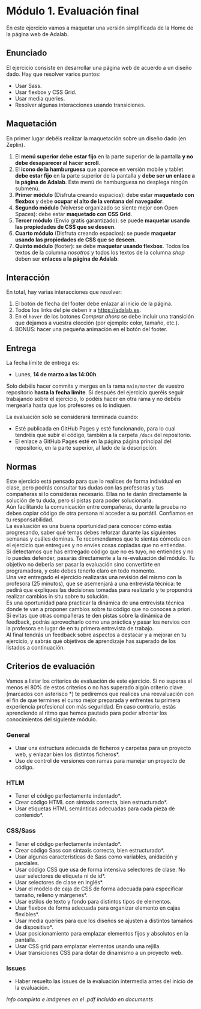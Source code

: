 # Módulo 1. Evaluación final

En este ejercicio vamos a maquetar una versión simplificada de la Home de la página web de Adalab.

## Enunciado

El ejercicio consiste en desarrollar una página web de acuerdo a un diseño dado. Hay que resolver varios
puntos:

- Usar Sass.
- Usar flexbox y CSS Grid.
- Usar media queries.
- Resolver algunas interacciones usando transiciones.

## Maquetación

En primer lugar debéis realizar la maquetación sobre un diseño dado (en Zeplin).

1. El **menú superior debe estar fijo** en la parte superior de la pantalla **y no debe desaparecer al hacer scroll**.
2. El **icono de la hamburguesa** que aparece en versión mobile y tablet **debe estar fijo** en la parte superior de la pantalla y **debe ser un enlace a la página de Adalab**. Este menú de hamburguesa no desplega ningún submenú.
3. **Primer módulo** (Disfruta creando espacios): debe estar **maquetado con flexbox** y debe **ocupar el alto de la ventana del navegador**.
4. **Segundo módulo** (Volverse organizado se siente mejor con Open Spaces): debe estar **maquetado con CSS Grid**.
5. **Tercer módulo** (Envio gratis garantizado): se puede **maquetar usando las propiedades de CSS que se deseen**.
6. **Cuarto módulo** (Disfruta creando espacios): se puede **maquetar usando las propiedades de CSS que se deseen**.
7. **Quinto módulo** (footer): se debe **maquetar usando flexbox**. Todos los textos de la columna _nosotros_ y todos los textos de la columna _shop_ deben ser **enlaces a la página de Adalab**.

## Interacción

En total, hay varias interacciones que resolver:

1. El botón de flecha del footer debe enlazar al inicio de la página.
2. Todos los links del pie deben ir a https://adalab.es.
3. En el `hover` de los botones _Comprar ahora_ se debe incluir una transición que dejamos a vuestra elección (por ejemplo: color, tamaño, etc.).
4. BONUS: hacer una pequeña animación en el botón del footer.

## Entrega

La fecha límite de entrega es:

- Lunes, **14 de marzo a las 14:00h**.

Solo debéis hacer commits y merges en la rama `main/master` de vuestro repositorio **hasta la fecha límite**. Si
después del ejercicio queréis seguir trabajando sobre el ejercicio, lo podéis hacer en otra rama y no debéis
mergearla hasta que los profesores os lo indiquen.

La evaluación solo se considerará terminada cuando:

- Esté publicada en GitHub Pages y esté funcionando, para lo cual tendréis que subir el código, también a la carpeta `/docs` del repositorio.
- El enlace a GitHub Pages esté en la página página principal del repositorio, en la parte superior, al lado de la descripción.

## Normas

Este ejercicio está pensado para que lo realices de forma individual en clase, pero podrás consultar tus
dudas con las profesoras y tus compañeras si lo consideras necesario. Ellas no te darán directamente la
solución de tu duda, pero sí pistas para poder solucionarla.  
Aún facilitando la comunicación entre compañeras, durante la prueba no debes copiar código de otra persona ni acceder a su portátil. Confiamos en tu responsabilidad.  
La evaluación es una buena oportunidad para conocer cómo estás progresando, saber qué temas debes reforzar durante las siguientes semanas y cuáles dominas. Te recomendamos que te sientas cómoda con el ejercicio que entregues y no envíes cosas copiadas que no entiendas.  
Si detectamos que has entregado código que no es tuyo, no entiendes y no lo puedes defender, pasarás directamente a la re-evaluación del módulo. Tu objetivo no debería ser pasar la evaluación sino convertirte en programadora, y esto debes tenerlo claro en todo momento.  
Una vez entregado el ejercicio realizarás una revisión del mismo con la profesora (25 minutos), que se asemenjará a una entrevista técnica: te pedirá que expliques las decisiones tomadas para realizarlo y te propondrá realizar cambios in situ sobre tu solución.  
Es una oportunidad para practicar la dinámica de una entrevista técnica donde te van a proponer cambios sobre tu código que no conoces a priori. Si evitas que otras compañeras te den pistas sobre la dinámica de feedback, podrás aprovecharlo como una práctica y pasar los nervios con la profesora en lugar de en tu primera entrevista de trabajo.  
Al final tendrás un feedback sobre aspectos a destacar y a mejorar en tu ejercicio, y sabrás qué objetivos de
aprendizaje has superado de los listados a continuación.

## Criterios de evaluación

Vamos a listar los criterios de evaluación de este ejercicio. Si no superas al menos el 80% de estos criterios
o no has superado algún criterio clave (marcados con asterisco \*) te pediremos que realices una reevaluación
con el fin de que termines el curso mejor preparada y enfrentes tu primera experiencia
profesional con más seguridad. En caso contrario, estás aprendiendo al ritmo que hemos pautado para
poder afrontar los conocimientos del siguiente módulo.

### General

- Usar una estructura adecuada de ficheros y carpetas para un proyecto web, y enlazar bien los distintos ficheros\*.
- Uso de control de versiones con ramas para manejar un proyecto de código.

### HTLM

- Tener el código perfectamente indentado\*.
- Crear código HTML con sintaxis correcta, bien estructurado\*.
- Usar etiquetas HTML semánticas adecuadas para cada pieza de contenido\*.

### CSS/Sass

- Tener el código perfectamente indentado\*.
- Crear código Sass con sintaxis correcta, bien estructurado\*.
- Usar algunas características de Sass como variables, anidación y parciales.
- Usar código CSS que usa de forma intensiva selectores de clase. No usar selectores de etiqueta ni de id\*.
- Usar selectores de clase en inglés\*.
- Usar el modelo de caja de CSS de forma adecuada para especificar tamaño, relleno y márgenes\*.
- Usar estilos de texto y fondo para distintos tipos de elementos.
- Usar flexbox de forma adecuada para organizar elemento en cajas flexibles\*.
- Usar media queries para que los diseños se ajusten a distintos tamaños de dispositivo\*.
- Usar posicionamiento para emplazar elementos fijos y absolutos en la pantalla.
- Usar CSS grid para emplazar elementos usando una rejilla.
- Usar transiciones CSS para dotar de dinamismo a un proyecto web.

### Issues

- Haber resuelto las issues de la evaluación intermedia antes del inicio de la evaluación.

_Info completa e imágenes en el .pdf incluido en documents_
